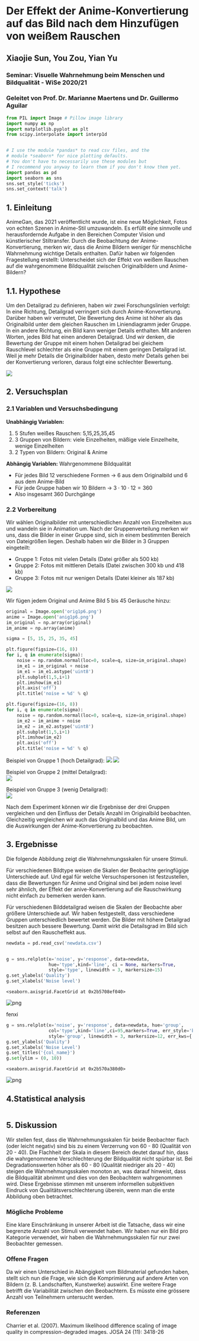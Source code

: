 # Der Effekt der Anime-Konvertierung auf das Bild nach dem Hinzufügen von weißem Rauschen
## Xiaojie Sun, You Zou, Yian Yu
### Seminar: Visuelle Wahrnehmung beim Menschen und Bildqualität - WiSe 2020/21
### Geleitet von Prof. Dr. Marianne Maertens und Dr. Guillermo Aguilar


```python
from PIL import Image # Pillow image library
import numpy as np
import matplotlib.pyplot as plt
from scipy.interpolate import interp1d


# I use the module *pandas* to read csv files, and the 
# module *seaborn* for nice plotting defaults. 
# You don't have to necessarily use these modules but 
# I recommend you anyway to learn them if you don't know them yet.
import pandas as pd
import seaborn as sns
sns.set_style('ticks')
sns.set_context('talk')
```

## 1. Einleitung

AnimeGan, das 2021 veröffentlicht wurde, ist eine neue Möglichkeit, Fotos von echten Szenen in Anime-Stil umzuwandeln. Es erfüllt eine sinnvolle und herausfordernde Aufgabe in den Bereichen Computer Vision und künstlerischer Stiltransfer. Durch die Beobachtung der Anime-Konvertierung, merken wir, dass die Anime Bildern weniger für menschliche Wahrnehmung wichtige Details enthalten. Dafür haben wir folgenden Fragestellung erstellt:
Unterscheidet sich der Effekt von weißem Rauschen auf die wahrgenommene Bildqualität zwischen Originalbildern und Anime-Bildern?


## 1.1. Hypothese

Um den Detailgrad zu definieren, haben wir zwei Forschungslinien verfolgt: In eine Richtung, Detailgrad verringert sich durch Anime-Konvertierung. Darüber haben wir vermutet, Die Bewertung des Anime ist höher als das Originalbild unter dem gleichen Rauschen im Liniendiagramm jeder Gruppe. In ein andere Richtung, ein Bild kann weniger Details enthalten. Mit anderen Worten, jedes Bild hat einen anderen Detailgrad. Und wir denken, die Bewertung der Gruppe mit einem hohen Detailgrad bei gleichem Rauschlevel schlechter als eine Gruppe mit einem geringen Detailgrad ist. Weil je mehr Details die Originalbilder haben, desto mehr Details gehen bei der Konvertierung verloren, daraus folgt eine schlechter Bewertung.

![](https://s2.loli.net/2022/03/22/4M9jZfDvHxRPI6h.png)



## 2. Versuchsplan

### 2.1 Variablen und Versuchsbedingung
**Unabhängig Variablen:**
1. 5 Stufen weißes Rauschen: 5,15,25,35,45
2. 3 Gruppen von Bildern: viele Einzelheiten, mäßige viele Einzelheite, wenige Einzelheiten
3. 2 Typen von Bildern: Original & Anime

**Abhängig Variablen:**
Wahrgenommene Bildqualität 
- Für jedes Bild 12 verschiedene Formen -> 6 aus dem Originalbild und 6 aus dem Anime-Bild
- Für jede Gruppe haben wir 10 Bildern -> $3\cdot10\cdot12=360$
- Also insgesamt 360 Durchgänge

### 2.2 Vorbereitung
Wir wählen Originalbilder mit unterschiedlichen Anzahl von Einzelheiten aus und wandeln sie in Animation um. Nach der Gruppenverteilung merken wir uns, dass die Bilder in einer Gruppe sind, sich in einem bestimmten Bereich von Dateigrößen liegen. Deshalb haben wir die Bilder in 3 Gruppen eingeteilt:

- Gruppe 1: Fotos mit vielen Details (Datei größer als 500 kb)
- Gruppe 2: Fotos mit mittleren Details (Datei zwischen 300 kb und 418 kb)
- Gruppe 3: Fotos mit nur wenigen Details (Datei kleiner als 187 kb)


![](https://s2.loli.net/2022/03/22/oF17wYDA8iWgVrf.png)

Wir fügen jedem Original und Anime Bild 5 bis 45 Geräusche hinzu:

```python
original = Image.open('orig1p6.png')
anime = Image.open('anig1p6.png')
im_original = np.array(original)
im_anime = np.array(anime)

sigma = [5, 15, 25, 35, 45]

plt.figure(figsize=(16, 8))
for i, q in enumerate(sigma):
    noise = np.random.normal(loc=0, scale=q, size=im_original.shape)
    im_e1 = im_original + noise 
    im_e1 = im_e1.astype('uint8')
    plt.subplot(1,5,i+1)
    plt.imshow(im_e1)
    plt.axis('off')
    plt.title('noise = %d' % q)

plt.figure(figsize=(16, 8))
for i, q in enumerate(sigma):
    noise = np.random.normal(loc=0, scale=q, size=im_original.shape)
    im_e2 = im_anime + noise
    im_e2 = im_e2.astype('uint8')
    plt.subplot(1,5,i+1)
    plt.imshow(im_e2)
    plt.axis('off')
    plt.title('noise = %d' % q)
```

Beispiel von Gruppe 1 (hoch Detailgrad):
![](output_7_0.png)
![](output_7_1.png)

Beispiel von Gruppe 2 (mittel Detailgrad):           
![](output_8_0.png)

Beispiel von Gruppe 3 (wenig Detailgrad):  
![](output_8_1.png)

Nach dem Experiment können wir die Ergebnisse der drei Gruppen vergleichen und den Einfluss der Details Anzahl im Originalbild beobachten. Gleichzeitig vergleichen wir auch das Originalbild und das Anime Bild, um die Auswirkungen der Anime-Konvertierung zu beobachten.


## 3. Ergebnisse

Die folgende Abbildung zeigt die Wahrnehmungsskalen für unsere Stimuli.

Für verschiedenen Bildtype weisen die Skalen der Beobachte geringfügige Unterschiede auf. Und egal für welche Versuchspersonen ist festzustellen, dass die Bewertungen für Anime und Original sind bei jedem noise level sehr ähnlich, der Effekt der anive-Konvertierung auf die Rauschwirkung nicht einfach zu bemerken werden kann.

Für verschiedenen Bilddetailgrad weisen die Skalen der Beobachte aber größere Unterschiede auf. Wir haben festgestellt, dass verschiedene Gruppen unterschiedlich bewertet werden. Die Bilder mit höhere Detailgrad besitzen auch bessere Bewertung. Damit wirkt die Detailsgrad im Bild sich selbst auf den Rauscheffekt aus.


```python
newdata = pd.read_csv('newdata.csv')


g = sns.relplot(x='noise', y='response', data=newdata, 
                hue='type',kind='line', ci = None, markers=True, 
                style='type', linewidth = 3, markersize=15)
g.set_ylabels('Quality')
g.set_xlabels('Noise level')
```




    <seaborn.axisgrid.FacetGrid at 0x2b5708ef040>




![png](output_9_1.png)


fenxi


```python
g = sns.relplot(x='noise', y='response', data=newdata, hue='group',
                col='type',kind='line',ci=95,markers=True, err_style='bars',
                style='group', linewidth = 3, markersize=12, err_kws={'elinewidth':4})
g.set_ylabels('Quality')
g.set_xlabels('Noise Level')
g.set_titles('{col_name}')
g.set(ylim = (0, 10))
```




    <seaborn.axisgrid.FacetGrid at 0x2b570a380d0>




![png](output_11_1.png)


## 4.Statistical analysis


```python

```

## 5. Diskussion

Wir stellen fest, dass die Wahrnehmungsskalen für beide Beobachter flach (oder leicht negativ) sind bis zu einem Verzerrung von 60 - 80 (Qualität von 20 - 40). Die Flachheit der Skala in diesem Bereich deutet darauf hin, dass die wahrgenommene Verschlechterung der Bildqualität nicht spürbar ist. Bei Degradationswerten höher als 60 - 80 (Qualität niedriger als 20 - 40) steigen die Wahrnehmungsskalen monoton an, was darauf hinweist, dass die Bildqualität abnimmt und dies von den Beobachtern wahrgenommen wird. Diese Ergebnisse stimmen mit unserem informellen subjektiven Eindruck von Qualitätsverschlechterung überein, wenn man die erste Abbildung oben betrachtet.

### Mögliche Probleme 
Eine klare Einschränkung in unserer Arbeit ist die Tatsache, dass wir eine begrenzte Anzahl von Stimuli verwendet haben. Wir haben nur ein Bild pro Kategorie verwendet, wir haben die Wahrnehmungsskalen für nur zwei Beobachter gemessen. 

### Offene Fragen
Da wir einen Unterschied in Abängigkeit vom Bildmaterial gefunden haben, stellt sich nun die Frage, wie sich die Komprimierung auf andere Arten von Bildern (z. B. Landschaften, Kunstwerke) auswirkt. Eine weitere Frage betrifft die Variabilität zwischen den Beobachtern. Es müsste eine grössere Anzahl von Teilnehmern untersucht werden.

### Referenzen
Charrier et al. (2007). Maximum likelihood difference scaling of image quality in compression-degraded images. JOSA 24 (11): 3418-26


